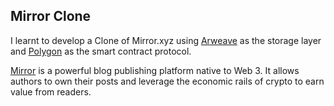 ## **Mirror Clone**

I learnt to develop a Clone of Mirror.xyz using [Arweave](https://www.arweave.org/) as the storage layer and [Polygon](https://polygon.technology/) as the smart contract protocol.  

[Mirror](mirror.xyz) is a powerful blog publishing platform native to Web 3. It allows authors to own their posts and leverage the economic rails of crypto to earn value from readers.  